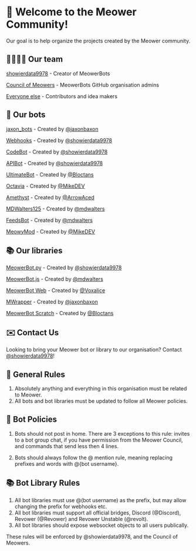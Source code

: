 # 👋 Welcome to the Meower Community!
<!-- Change organisation to organization if you want -->
Our goal is to help organize the projects created by the Meower community.

## 👨‍👩‍👧‍👦 Our team
[showierdata9978](https://github.com/showierdata9978) - Creator of MeowerBots

[Council of Meowers](https://github.com/orgs/MeowerBots/people?query=role%3Aowner) - MeowerBots GitHub organisation admins

[Everyone else](https://github.com/orgs/MeowerBots/people?query=role%3Amember) - Contributors and idea makers

## 🤖 Our bots
[jaxon_bots](https://github.com/MeowerBots/jaxon_bots) - Created by [@jaxonbaxon](https://github.com/jaxonbaxon)

[Webhooks](https://github.com/MeowerBots/Webhooks) - Created by [@showierdata9978](https://github.com/showierdata9978)

[CodeBot](https://github.com/MeowerBots/CodeBot) - Created by [@showierdata9978](https://github.com/showierdata9978)

[APIBot](https://github.com/MeowerBots/APIBot) - Created by [@showierdata9978](https://github.com/showierdata9978)

[UltimateBot](https://github.com/MeowerBots/UltimateBot-Backend) - Created by [@Bloctans](https://github.com/Bloctans)

[Octavia](https://github.com/MeowerBots/Octavia) - Created by [@MikeDEV](https://github.com/MikeDev101)

[Amethyst](https://github.com/MeowerBots/Amethyst) - Created by [@ArrowAced](https://github.com/ArrowAced)

[MDWalters125](https://github.com/MeowerBots/MDWalters125) - Created by [@mdwalters](https://github.com/mdwalters)

[FeedsBot](https://github.com/MeowerBots/FeedsBot) - Created by [@mdwalters](https://github.com/mdwalters)

[MeowyMod](https://github.com/MeowerBots/MeowyMod) - Created by [@MikeDEV](https://github.com/mikedev101)

## 📚 Our libraries
[MeowerBot.py](https://github.com/MeowerBots/MeowerBot.py) - Created by [@showierdata9978](https://github.com/showierdata9978)

[MeowerBot.js](https://github.com/MeowerBots/MeowerBot.js) - Created by [@mdwalters](https://github.com/mdwalters)

[MeowerBot Web](https://github.com/MeowerBots/meowerbot-web) - Created by [@Voxalice](https://github.com/Voxalice)

[MWrapper](https://github.com/MeowerBots/jaxon_bots/blob/main/wrapper.cjs) - Created by [@jaxonbaxon](https://github.com/silvxrcat)

[MeowerBot Scratch](https://github.com/MeowerBots/Meowerbot-Scratch/commits/main) - Created by [@Bloctans](https://github.com/Bloctans)

## ✉️ Contact Us
Looking to bring your Meower bot or library to our organisation? Contact [@showierdata9978](https://github.com/showierdata9978)!


## 📖 General Rules

1. Absolutely anything and everything in this organisation must be related to Meower.
2. All bots and bot libraries must be updated to follow all Meower policies.

## 🤖 Bot Policies

1. Bots should not post in home. There are 3 exceptions to this rule: invites to a bot group chat, if you have permission from the Meower Council, and commands that send less then 4 lines. 

2. Bots should always follow the @ mention rule, meaning replacing prefixes and words with @{bot username}.

## 📚 Bot Library Rules

1. All bot libraries must use @(bot username) as the prefix, but may allow changing the prefix for webhooks etc.
2. All bot libraries must support all official bridges, Discord (@Discord), Revower (@Revower) and Revower Unstable (@revolt).
3. All bot libraries should expose websocket objects to all users publically.

These rules will be enforced by @showierdata9978, and the Council of Meowers. 
